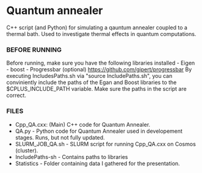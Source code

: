 # Quantum annealer
C++ script (and Python) for simulating a qauntum annealer coupled to a thermal bath. Used to investigate thermal effects in quantum computations.

### BEFORE RUNNING
Before running, make sure you have the following libraries installed
	- Eigen 
	- boost 
	- Progressbar (optional)
		https://github.com/gipert/progressbar
By executing IncludesPaths.sh via "source IncludePaths.sh", you can conviniently include the paths
of the Egan and Boost libraries to the $CPLUS_INCLUDE_PATH variable. Make sure the paths in the script
are correct. 



### FILES 
- Cpp_QA.cxx: (Main) C++ code for Quantum Annealer. 
- QA.py - Python code for Quantum Annealer used in developement stages. Runs, but not fully updated.
- SLURM_JOB_QA.sh - SLURM script for running Cpp_QA.cxx on Cosmos (cluster).
- IncludePaths-sh - Contains paths to libraries
- Statistics - Folder containing data I gathered for the presentation. 
